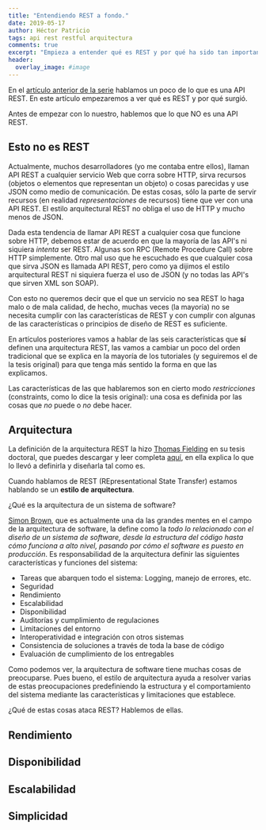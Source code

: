 ```yaml
---
title: "Entendiendo REST a fondo."
date: 2019-05-17
author: Héctor Patricio
tags: api rest restful arquitectura
comments: true
excerpt: "Empieza a entender qué es REST y por qué ha sido tan importante en la web moderna. Hablemos de la motivación."
header:
  overlay_image: #image
---
```


En el [artículo anterior de la serie](/2019/05/06/diseno-y-desarrollo-de-una-api-desde-cero.html) hablamos un poco de lo que es una API REST. En este artículo empezaremos a ver qué es REST y por qué surgió.

Antes de empezar con lo nuestro, hablemos que lo que NO es una API REST.

## Esto no es REST

Actualmente, muchos desarrolladores (yo me contaba entre ellos), llaman API REST a cualquier servicio Web que corra sobre HTTP, sirva recursos (objetos o elementos que representan un objeto) o cosas parecidas y use JSON como medio de comunicación.
De estas cosas, sólo la parte de servir recursos (en realidad _representaciones_ de recursos) tiene que ver con una API REST. El estilo arquitectural REST no obliga el uso de HTTP y mucho menos de JSON.

Dada esta tendencia de llamar API REST a cualquier cosa que funcione sobre HTTP, debemos estar de acuerdo en que la mayoría de las API's ni siquiera _intenta_ ser REST.
Algunas son RPC (Remote Procedure Call) sobre HTTP simplemente. Otro mal uso que he escuchado es que cualquier cosa que sirva JSON es llamada API REST, pero como ya dijimos el estilo arquitectural REST ni siquiera fuerza el uso de JSON (y no todas las API's que sirven XML son SOAP).

Con esto no queremos decir que el que un servicio no sea REST lo haga malo o de mala calidad, de hecho, muchas veces (la mayoría) no se necesita cumplir con las características de REST y con cumplir con algunas de las características o principios de diseño de REST es suficiente.

En artículos posteriores vamos a hablar de las seis características que **sí** definen una arquitectura REST, las vamos a cambiar un poco del orden tradicional que se explica en la mayoría de los tutoriales (y seguiremos el de la tesis original) para que tenga más sentido la forma en que las explicamos.

Las características de las que hablaremos son en cierto modo _restricciones_ (constraints, como lo dice la tesis original): una cosa es definida por las cosas que _no_ puede o _no_ debe hacer.

## Arquitectura

La definición de la arquitectura REST la hizo [Thomas Fielding](https://www.ics.uci.edu/~fielding/) en su tesis doctoral, que puedes descargar y leer completa [aquí](https://www.ics.uci.edu/~fielding/pubs/dissertation/top.htm), en ella explica lo que lo llevó a definirla y diseñarla tal como es.

Cuando hablamos de REST (REpresentational State Transfer) estamos hablando se un **estilo de arquitectura**.

¿Qué es la arquitectura de un sistema de software?

[Simon Brown](https://simonbrown.je/), que es actualmente una da las grandes mentes en el campo de la arquitectura de software, la define como la *todo lo relacionado con el diseño de un sistema de software, desde la estructura del código hasta cómo funciona a alto nivel, pasando por cómo el software es puesto en producción*. Es responsabilidad de la arquitectura definir las siguientes características y funciones del sistema:

- Tareas que abarquen todo el sistema: Logging, manejo de errores, etc.
- Seguridad
- Rendimiento
- Escalabilidad
- Disponibilidad
- Auditorías y cumplimiento de regulaciones
- Limitaciones del entorno
- Interoperatividad e integración con otros sistemas
- Consistencia de soluciones a través de toda la base de código
- Evaluación de cumplimiento de los entregables

Como podemos ver, la arquitectura de software tiene muchas cosas de preocuparse. Pues bueno, el estilo de arquitectura ayuda a resolver varias de estas preocupaciones predefiniendo la estructura y el comportamiento del sistema mediante las características y limitaciones que establece.

¿Qué de estas cosas ataca REST? Hablemos de ellas.

## Rendimiento

## Disponibilidad

## Escalabilidad

## Simplicidad

